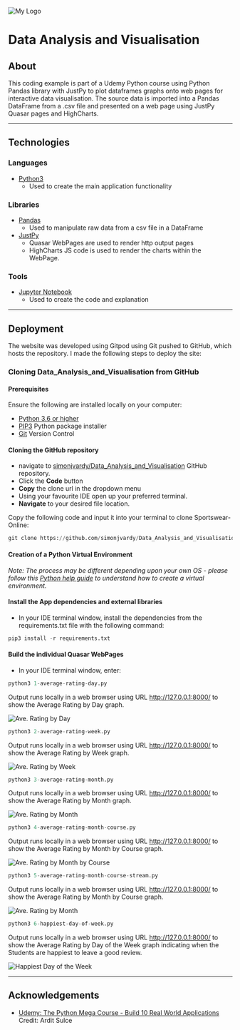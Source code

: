 ![My Logo](https://github.com/simonjvardy/simonjvardy/blob/main/assets/img/GitHub-name.png)

# Data Analysis and Visualisation

## About ##

This coding example is part of a Udemy Python course using Python Pandas library with JustPy to plot dataframes graphs onto web pages for interactive data visualisation.
The source data is imported into a Pandas DataFrame from a .csv file and presented on a web page using JustPy Quasar pages and HighCharts.

---

## Technologies ##

### **Languages** ###

- [Python3](https://www.python.org/)
  - Used to create the main application functionality

### **Libraries** ###

- [Pandas](https://pandas.pydata.org/docs/)
  - Used to manipulate raw data from a  csv file in a DataFrame
- [JustPy](https://justpy.io/)
  - Quasar WebPages are used to render http output pages
  - HighCharts JS code is used to render the charts within the WebPage.

### **Tools** ###

- [Jupyter Notebook](https://jupyter.org/)
  - Used to create the code and explanation

---

## Deployment ##

The website was developed using Gitpod using Git pushed to GitHub, which hosts the repository. I made the following steps to deploy the site:

### **Cloning Data_Analysis_and_Visualisation from GitHub** ###

#### **Prerequisites** ###

Ensure the following are installed locally on your computer:

- [Python 3.6 or higher](https://www.python.org/downloads/)
- [PIP3](https://pypi.org/project/pip/) Python package installer
- [Git](https://git-scm.com/) Version Control

#### **Cloning the GitHub repository** ####

- navigate to [simonjvardy/Data_Analysis_and_Visualisation](https://github.com/simonjvardy/Data_Analysis_and_Visualisation) GitHub repository.
- Click the **Code** button
- **Copy** the clone url in the dropdown menu
- Using your favourite IDE open up your preferred terminal.
- **Navigate** to your desired file location.

Copy the following code and input it into your terminal to clone Sportswear-Online:

```Python
git clone https://github.com/simonjvardy/Data_Analysis_and_Visualisation.git
```


#### **Creation of a Python Virtual Environment** ####


*Note: The process may be different depending upon your own OS - please follow this [Python help guide](https://python.readthedocs.io/en/latest/library/venv.html) to understand how to create a virtual environment.*


#### **Install the App dependencies and external libraries** ####

- In your IDE terminal window, install the dependencies from the requirements.txt file with the following command:

```Python
pip3 install -r requirements.txt
```

#### **Build the individual Quasar WebPages** ####

- In your IDE terminal window, enter:

```python
python3 1-average-rating-day.py
```

Output runs locally in a web browser using URL http://127.0.0.1:8000/ to show the Average Rating by Day graph.

![Ave. Rating by Day](assets/img/ave_ratings_by_day.png)

```python
python3 2-average-rating-week.py
```

Output runs locally in a web browser using URL http://127.0.0.1:8000/ to show the Average Rating by Week graph.

![Ave. Rating by Week](assets/img/ave_ratings_by_week.png)

```python
python3 3-average-rating-month.py
```

Output runs locally in a web browser using URL http://127.0.0.1:8000/ to show the Average Rating by Month graph.

![Ave. Rating by Month](assets/img/ave_ratings_by_month.png)

```python
python3 4-average-rating-month-course.py
```

Output runs locally in a web browser using URL http://127.0.0.1:8000/ to show the Average Rating by Month by Course graph.

![Ave. Rating by Month by Course](assets/img/ave_ratings_by_month_course.png)

```python
python3 5-average-rating-month-course-stream.py
```

Output runs locally in a web browser using URL http://127.0.0.1:8000/ to show the Average Rating by Month by Course graph.

![Ave. Rating by Month](assets/img/ave_ratings_by_month_course_stream.png)

```python
python3 6-happiest-day-of-week.py
```

Output runs locally in a web browser using URL http://127.0.0.1:8000/ to show the Average Rating by Day of the Week graph indicating when the Students are happiest to leave a good review.

![Happiest Day of the Week](assets/img/happiest_day_of_week.png)

---

## Acknowledgements ##

- [Udemy: The Python Mega Course - Build 10 Real World Applications](https://www.udemy.com/course/the-python-mega-course/) Credit: Ardit Sulce
